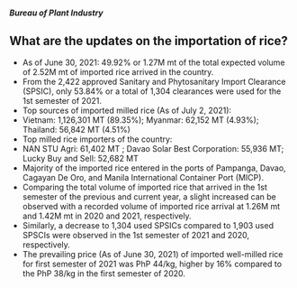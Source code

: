 ##### Bureau of Plant Industry

## What are the updates on the importation of rice?


 - As of June 30, 2021: 49.92% or 1.27M mt of the total expected volume of 2.52M mt of imported rice arrived in the country.
 - From the 2,422 approved Sanitary and Phytosanitary Import Clearance (SPSIC), only 53.84% or a total of 1,304 clearances were used for the 1st semester of 2021.
 - Top sources of imported milled rice (As of July 2, 2021):
 - Vietnam: 1,126,301 MT (89.35%); Myanmar: 62,152 MT (4.93%);        Thailand: 56,842 MT (4.51%)
 - Top milled rice importers of the country:
 - NAN STU Agri: 61,402 MT ; Davao Solar Best Corporation: 55,936 MT; Lucky Buy and Sell: 52,682 MT 
 - Majority of the imported rice entered in the ports of Pampanga, Davao, Cagayan De Oro,  and Manila International Container Port (MICP).
 - Comparing the total volume of imported rice that arrived in the 1st semester of the previous and current year, a slight increased can be observed with a recorded volume of imported rice arrival at 1.26M mt and 1.42M mt in 2020 and 2021, respectively.   
 - Similarly, a decrease to 1,304 used SPSICs compared to 1,903 used SPSCIs were observed in the 1st semester of 2021 and 2020, respectively.   
 - The prevailing price (As of June 30, 2021) of imported well-milled rice for first semester of 2021 was PhP 44/kg, higher by 16% compared to the PhP 38/kg in the first semester of 2020.
